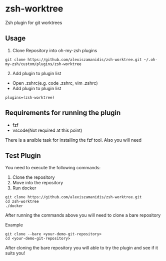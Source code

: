 # zsh-worktree

Zsh plugin for git worktrees

## Usage

1. Clone Repository into oh-my-zsh plugins

```
git clone https://github.com/alexiszamanidis/zsh-worktree.git ~/.oh-my-zsh/custom/plugins/zsh-worktree
```

2.  Add plugin to plugin list

-   Open .zshrc(e.g. code .zshrc, vim .zshrc)
-   Add plugin to plugin list

```
plugins=(zsh-worktree)
```

## Requirements for running the plugin

-   fzf
-   vscode(Not required at this point)

There is a ansible task for installing the fzf tool. Also you will need

## Test Plugin

You need to execute the following commands:

1. Clone the repository
2. Move into the repository
3. Run docker

```
git clone https://github.com/alexiszamanidis/zsh-worktree.git
cd zsh-worktree
./docker
```

After running the commands above you will need to clone a bare repository

Example

```
git clone --bare <your-demo-git-repository>
cd <your-demo-git-repository>
```

After cloning the bare repository you will able to try the plugin and see if it suits you!

